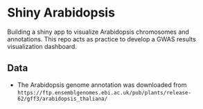 # Shiny Arabidopsis

Building a shiny app to visualize Arabidopsis chromosomes and annotations. This repo acts as practice to develop a GWAS results visualization dashboard.

## Data 

- The Arabidopsis genome annotation was downloaded from `https://ftp.ensemblgenomes.ebi.ac.uk/pub/plants/release-62/gff3/arabidopsis_thaliana/`

